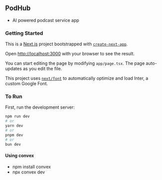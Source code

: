 ## PodHub

- AI powered podcast service app

### Getting Started

This is a [Next.js](https://nextjs.org/) project bootstrapped with [`create-next-app`](https://github.com/vercel/next.js/tree/canary/packages/create-next-app).

Open [http://localhost:3000](http://localhost:3000) with your browser to see the result.

You can start editing the page by modifying `app/page.tsx`. The page auto-updates as you edit the file.

This project uses [`next/font`](https://nextjs.org/docs/basic-features/font-optimization) to automatically optimize and load Inter, a custom Google Font.

### To Run

First, run the development server:

```bash
npm run dev
# or
yarn dev
# or
pnpm dev
# or
bun dev
```
#### Using convex
- npm install convex
- npx convex dev

